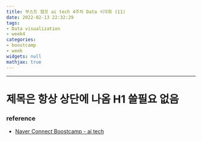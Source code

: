 ```yaml
---
title: 부스트 캠프 ai tech 4주차 Data 시각화 (11)
date: 2022-02-13 22:32:29
tags:
- Data visualization
- week4
categories:
- boostcamp
- week
widgets: null
mathjax: true
---
```

***
# 제목은 항상 상단에 나옴 H1 쓸필요 없음


### reference
* [Naver Connect Boostcamp - ai tech](https://boostcamp.connect.or.kr/program_ai.html)